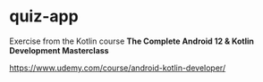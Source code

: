 # quiz-app

Exercise from the Kotlin course **The Complete Android 12 & Kotlin Development Masterclass**

https://www.udemy.com/course/android-kotlin-developer/
